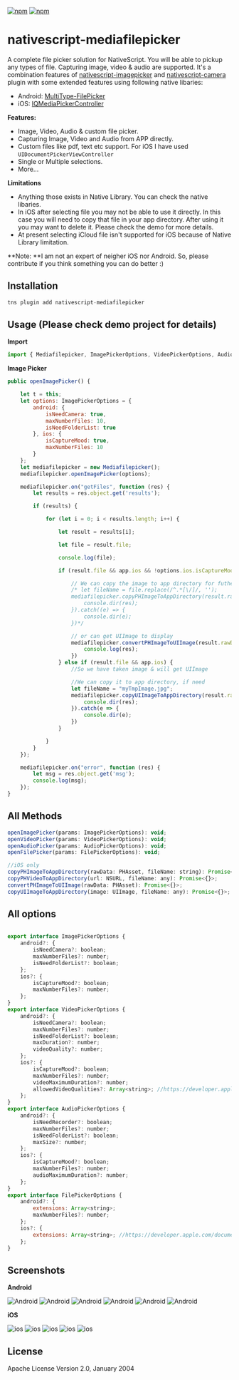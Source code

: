 [![npm](https://img.shields.io/npm/v/nativescript-mediafilepicker.svg)](https://www.npmjs.com/package/nativescript-mediafilepicker)
[![npm](https://img.shields.io/npm/dt/nativescript-mediafilepicker.svg?label=npm%20downloads)](https://www.npmjs.com/package/nativescript-mediafilepicker)

# nativescript-mediafilepicker
A complete file picker solution for NativeScript. You will be able to pickup any types of file. Capturing image, video & audio are supported. It's a combination features of [nativescript-imagepicker](https://github.com/NativeScript/nativescript-imagepicker) and [nativescript-camera](https://github.com/NativeScript/nativescript-camera/) plugin with some extended features using following native libaries:

* Android: [MultiType-FilePicker](https://github.com/fishwjy/MultiType-FilePicker)
* iOS: [IQMediaPickerController](https://github.com/hackiftekhar/IQMediaPickerController)



**Features:**

* Image, Video, Audio & custom file picker.
* Capturing Image, Video and Audio from APP directly.
* Custom files like pdf, text etc support. For iOS I have used `UIDocumentPickerViewController`
* Single or Multiple selections.
* More...

**Limitations**
* Anything those exists in Native Library. You can check the native libaries.
* In iOS after selecting file you may not be able to use it directly. In this case you will need to copy that file in your app directory. After using it you may want to delete it. Please check the demo for more details.
* At present selecting iCloud file isn't supported for iOS because of Native Library limitation.

**Note: **I am not an expert of neigher iOS nor Android. So, please contribute if you think something you can do better :)

## Installation

```javascript
tns plugin add nativescript-mediafilepicker
```

## Usage (Please check demo project for details)
**Import**
```javascript
import { Mediafilepicker, ImagePickerOptions, VideoPickerOptions, AudioPickerOptions, FilePickerOptions } from 'nativescript-mediafilepicker';
```
**Image Picker**
```javascript
public openImagePicker() {

    let t = this;
    let options: ImagePickerOptions = {
        android: {
            isNeedCamera: true,
            maxNumberFiles: 10,
            isNeedFolderList: true
        }, ios: {
            isCaptureMood: true,
            maxNumberFiles: 10
        }
    };
    let mediafilepicker = new Mediafilepicker();
    mediafilepicker.openImagePicker(options);

    mediafilepicker.on("getFiles", function (res) {
        let results = res.object.get('results');

        if (results) {

            for (let i = 0; i < results.length; i++) {

                let result = results[i];

                let file = result.file;

                console.log(file);

                if (result.file && app.ios && !options.ios.isCaptureMood) {

                    // We can copy the image to app directory for futher proccess. This will create a new directory name "filepicker". So, after your work you can delete it for reducing memory use.
                    /* let fileName = file.replace(/^.*[\/]/, '');
                    mediafilepicker.copyPHImageToAppDirectory(result.rawData, fileName).then((res: any) => {
                        console.dir(res);
                    }).catch((e) => {
                        console.dir(e);
                    })*/

                    // or can get UIImage to display
                    mediafilepicker.convertPHImageToUIImage(result.rawData).then(res => {
                        console.log(res);
                    })
                } else if (result.file && app.ios) {
                    //So we have taken image & will get UIImage

                    //We can copy it to app directory, if need
                    let fileName = "myTmpImage.jpg";
                    mediafilepicker.copyUIImageToAppDirectory(result.rawData, fileName).then((res: any) => {
                        console.dir(res);
                    }).catch(e => {
                        console.dir(e);
                    })
                }

            }
        }
    });

    mediafilepicker.on("error", function (res) {
        let msg = res.object.get('msg');
        console.log(msg);
    });
}
```

## All Methods

```javascript
openImagePicker(params: ImagePickerOptions): void;
openVideoPicker(params: VideoPickerOptions): void;
openAudioPicker(params: AudioPickerOptions): void;
openFilePicker(params: FilePickerOptions): void;

//iOS only
copyPHImageToAppDirectory(rawData: PHAsset, fileName: string): Promise<{}>;
copyPHVideoToAppDirectory(url: NSURL, fileName: any): Promise<{}>;
convertPHImageToUIImage(rawData: PHAsset): Promise<{}>;
copyUIImageToAppDirectory(image: UIImage, fileName: any): Promise<{}>;
```

## All options
```javascript

export interface ImagePickerOptions {
    android?: {
        isNeedCamera?: boolean;
        maxNumberFiles?: number;
        isNeedFolderList?: boolean;
    };
    ios?: {
        isCaptureMood?: boolean;
        maxNumberFiles?: number;
    };
}
export interface VideoPickerOptions {
    android?: {
        isNeedCamera?: boolean;
        maxNumberFiles?: number;
        isNeedFolderList?: boolean;
        maxDuration?: number;
        videoQuality?: number;
    };
    ios?: {
        isCaptureMood?: boolean;
        maxNumberFiles?: number;
        videoMaximumDuration?: number;
        allowedVideoQualities?: Array<string>; //https://developer.apple.com/documentation/avfoundation/avcapturesessionpreset?language=objc
    };
}
export interface AudioPickerOptions {
    android?: {
        isNeedRecorder?: boolean;
        maxNumberFiles?: number;
        isNeedFolderList?: boolean;
        maxSize?: number;
    };
    ios?: {
        isCaptureMood?: boolean;
        maxNumberFiles?: number;
        audioMaximumDuration?: number;
    };
}
export interface FilePickerOptions {
    android?: {
        extensions: Array<string>;
        maxNumberFiles?: number;
    };
    ios?: {
        extensions: Array<string>; //https://developer.apple.com/documentation/mobilecoreservices/uttype
    };
}
```

## Screenshots

**Android**

![Android](/screenshots/android/picker.jpg)
![Android](/screenshots/android/pick_img1.gif)
![Android](/screenshots/android/pick_vid.png)
![Android](/screenshots/android/pick_aud.png)
![Android](/screenshots/android/pick_file.png)
![Android](/screenshots/android/pick_photo_folder.png)



**iOS**

![ios](/screenshots/ios/VideoCapture.png)
![ios](/screenshots/ios/PhotoCapture.png)
![ios](/screenshots/ios/AudioCapture.png)
![ios](/screenshots/ios/PhotoVideoPicker.png)
![ios](/screenshots/ios/AudioPicker.png)


## License

Apache License Version 2.0, January 2004
